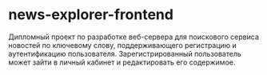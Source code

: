 # news-explorer-frontend

Дипломный проект по разработке веб-сервера для поискового сервиса новостей по ключевому слову, поддерживающего регистрацию и аутентификацию пользователя. Зарегистрированный пользователь может зайти в личный кабинет и редактировать его содержимое.
